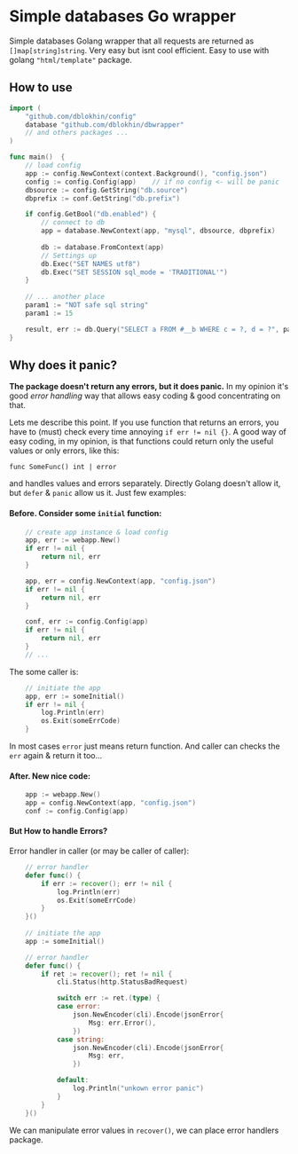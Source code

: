 # Simple databases Go wrapper
Simple databases Golang wrapper that all requests are returned as `[]map[string]string`. Very easy but isnt cool efficient. Easy to use with golang `"html/template"` package.

## How to use
```go
import (
	"github.com/dblokhin/config"
	database "github.com/dblokhin/dbwrapper"
	// and others packages ...
)

func main()  {
	// load config
	app := config.NewContext(context.Background(), "config.json")
	config := config.Config(app)    // if no config <- will be panic
	dbsource := config.GetString("db.source")
	dbprefix := conf.GetString("db.prefix")

	if config.GetBool("db.enabled") {
		// connect to db
		app = database.NewContext(app, "mysql", dbsource, dbprefix)
		
		db := database.FromContext(app)
        // Settings up
        db.Exec("SET NAMES utf8")
        db.Exec("SET SESSION sql_mode = 'TRADITIONAL'")
	}
	
	// ... another place
	param1 := "NOT safe sql string"
	param1 := 15

	result, err := db.Query("SELECT a FROM #__b WHERE c = ?, d = ?", param1, param2)
}
```

## Why does it panic?
**The package doesn't return any errors, but it does panic.** In my opinion it's good *error handling* way that allows easy coding & good concentrating on that.

Lets me describe this point. If you use function that returns an errors, you have to (must) check every time annoying `if err != nil {}`. A good way of easy coding, in my opinion, is that functions could return only the useful values or only errors, like this:

`func SomeFunc() int | error`

and handles values and errors separately. Directly Golang doesn't allow it, but `defer` & `panic` allow us it. Just few examples:

#### Before. Consider some `initial` function:
```go
	// create app instance & load config
	app, err := webapp.New()
	if err != nil {
		return nil, err
	}

	app, err = config.NewContext(app, "config.json")
	if err != nil {
		return nil, err
	}

	conf, err := config.Config(app)
	if err != nil {
		return nil, err
	}
    // ...
```
The some caller is: 
```go
	// initiate the app
	app, err := someInitial()
	if err != nil {
		log.Println(err)
		os.Exit(someErrCode)
	}
```
In most cases `error` just means return function. And caller can checks the `err` again & return it too...
#### After. New nice code:
```go
	app := webapp.New()
	app = config.NewContext(app, "config.json")
	conf := config.Config(app)
```
#### But How to handle Errors?
Error handler in caller (or may be caller of caller):
```go
	// error handler
	defer func() {
		if err := recover(); err != nil {
			log.Println(err)
            os.Exit(someErrCode)
		}
	}()
    
    // initiate the app
    app := someInitial()
```
```go
	// error handler
	defer func() {
		if ret := recover(); ret != nil {
			cli.Status(http.StatusBadRequest)

			switch err := ret.(type) {
			case error:
				json.NewEncoder(cli).Encode(jsonError{
					Msg: err.Error(),
				})
			case string:
				json.NewEncoder(cli).Encode(jsonError{
					Msg: err,
				})

			default:
				log.Println("unkown error panic")
			}
		}
	}()
```

We can manipulate error values in `recover()`, we can place error handlers package.
